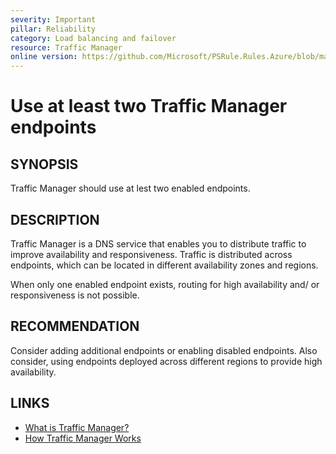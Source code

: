 ```yaml
---
severity: Important
pillar: Reliability
category: Load balancing and failover
resource: Traffic Manager
online version: https://github.com/Microsoft/PSRule.Rules.Azure/blob/main/docs/en/rules/Azure.TrafficManager.Endpoints.md
---
```


# Use at least two Traffic Manager endpoints

## SYNOPSIS

Traffic Manager should use at lest two enabled endpoints.

## DESCRIPTION

Traffic Manager is a DNS service that enables you to distribute traffic to improve availability and responsiveness.
Traffic is distributed across endpoints, which can be located in different availability zones and regions.

When only one enabled endpoint exists, routing for high availability and/ or responsiveness is not possible.

## RECOMMENDATION

Consider adding additional endpoints or enabling disabled endpoints.
Also consider, using endpoints deployed across different regions to provide high availability.

## LINKS

- [What is Traffic Manager?](https://docs.microsoft.com/en-us/azure/traffic-manager/traffic-manager-overview)
- [How Traffic Manager Works](https://docs.microsoft.com/en-us/azure/traffic-manager/traffic-manager-how-it-works)
